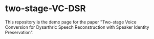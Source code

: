# two-stage-VC-DSR
This repository is the demo page for the paper "Two-stage Voice Conversion for Dysarthric Speech Reconstruction with Speaker Identity Preservation".
